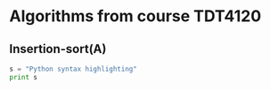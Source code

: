 # Algorithms from course TDT4120

## Insertion-sort(A)

```python
s = "Python syntax highlighting"
print s
```
